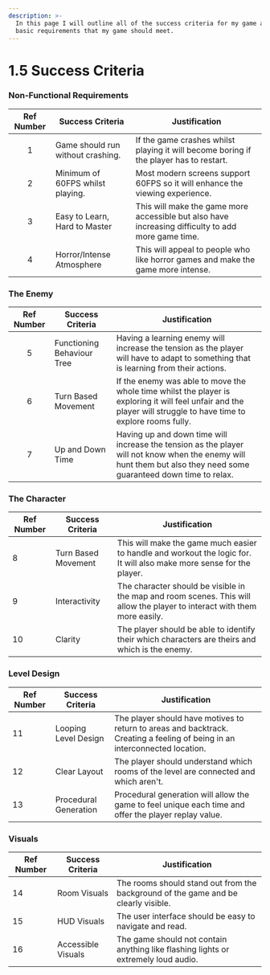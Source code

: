 ```yaml
---
description: >-
  In this page I will outline all of the success criteria for my game and the
  basic requirements that my game should meet.
---
```


# 1.5 Success Criteria

### Non-Functional Requirements

| Ref Number | Success Criteria                  | Justification                                                                                      |
| :--------: | --------------------------------- | -------------------------------------------------------------------------------------------------- |
|      1     | Game should run without crashing. | If the game crashes whilst playing it will become boring if the player has to restart.             |
|      2     | Minimum of 60FPS whilst playing.  | Most modern screens support 60FPS so it will enhance the viewing experience.                       |
|      3     | Easy to Learn, Hard to Master     | This will make the game more accessible but also have increasing difficulty to add more game time. |
|      4     | Horror/Intense Atmosphere         | This will appeal to people who like horror games and make the game more intense.                   |

### The Enemy

| Ref Number | Success Criteria           | Justification                                                                                                                                                      |
| :--------: | -------------------------- | ------------------------------------------------------------------------------------------------------------------------------------------------------------------ |
|      5     | Functioning Behaviour Tree | Having a learning enemy will increase the tension as the player will have to adapt to something that is learning from their actions.                               |
|      6     | Turn Based Movement        | If the enemy was able to move the whole time whilst the player is exploring it will feel unfair and the player will struggle to have time to explore rooms fully.  |
|      7     | Up and Down Time           | Having up and down time will increase the tension as the player will not know when the enemy will hunt them but also they need some guaranteed down time to relax. |

### The Character

| Ref Number | Success Criteria    | Justification                                                                                                             |
| ---------- | ------------------- | ------------------------------------------------------------------------------------------------------------------------- |
| 8          | Turn Based Movement | This will make the game much easier to handle and workout the logic for. It will also make more sense for the player.     |
| 9          | Interactivity       | The character should be visible in the map and room scenes. This will allow the player to interact with them more easily. |
| 10         | Clarity             | The player should be able to identify their which characters are theirs and which is the enemy.                           |

### Level Design

| Ref Number | Success Criteria      | Justification                                                                                                               |
| ---------- | --------------------- | --------------------------------------------------------------------------------------------------------------------------- |
| 11         | Looping Level Design  | The player should have motives to return to areas and backtrack. Creating a feeling of being in an interconnected location. |
| 12         | Clear Layout          | The player should understand which rooms of the level are connected and which aren't.                                       |
| 13         | Procedural Generation | Procedural generation will allow the game to feel unique each time and offer the player replay value.                       |

### Visuals

| Ref Number | Success Criteria   | Justification                                                                      |
| ---------- | ------------------ | ---------------------------------------------------------------------------------- |
| 14         | Room Visuals       | The rooms should stand out from the background of the game and be clearly visible. |
| 15         | HUD Visuals        | The user interface should be easy to navigate and read.                            |
| 16         | Accessible Visuals | The game should not contain anything like flashing lights or extremely loud audio. |
